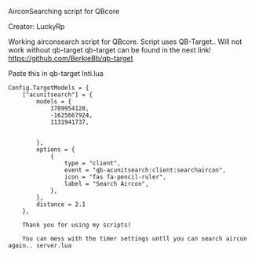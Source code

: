 AirconSearching script for QBcore

Creator: LuckyRp


Working airconsearch script for QBcore. Script uses QB-Target.. Will not work without qb-target qb-target can be found in the next link!
https://github.com/BerkieBb/qb-target

Paste this in qb-target Inti.lua

```
Config.TargetModels = {
	["acunitsearch"] = {
        models = {
			1709954128,
			-1625667924,
			1131941737,


        },
        options = {
            {
                type = "client",
                event = "qb-acunitsearch:client:searchaircon",
                icon = "fas fa-pencil-ruler",
                label = "Search Aircon",
            },
        },
        distance = 2.1
    },
    
    Thank you for using my scripts!
    
    You can mess with the timer settings untll you can search aircon again.. server.lua
